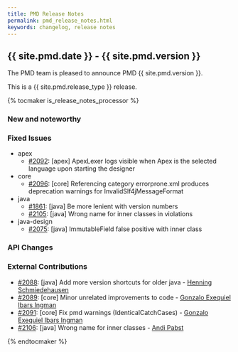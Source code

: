 ```yaml
---
title: PMD Release Notes
permalink: pmd_release_notes.html
keywords: changelog, release notes
---
```


## {{ site.pmd.date }} - {{ site.pmd.version }}

The PMD team is pleased to announce PMD {{ site.pmd.version }}.

This is a {{ site.pmd.release_type }} release.

{% tocmaker is_release_notes_processor %}

### New and noteworthy

### Fixed Issues

*   apex
    *   [#2092](https://github.com/pmd/pmd/issues/2092): \[apex] ApexLexer logs visible when Apex is the selected language upon starting the designer
*   core
    *   [#2096](https://github.com/pmd/pmd/issues/2096): \[core] Referencing category errorprone.xml produces deprecation warnings for InvalidSlf4jMessageFormat
*   java
    *   [#1861](https://github.com/pmd/pmd/issues/1861): \[java] Be more lenient with version numbers
    *   [#2105](https://github.com/pmd/pmd/issues/2105): \[java] Wrong name for inner classes in violations
*   java-design
    *   [#2075](https://github.com/pmd/pmd/issues/2075): \[java] ImmutableField false positive with inner class

### API Changes

### External Contributions

*   [#2088](https://github.com/pmd/pmd/pull/2088): \[java] Add more version shortcuts for older java - [Henning Schmiedehausen](https://github.com/hgschmie)
*   [#2089](https://github.com/pmd/pmd/pull/2089): \[core] Minor unrelated improvements to code - [Gonzalo Exequiel Ibars Ingman](https://github.com/gibarsin)
*   [#2091](https://github.com/pmd/pmd/pull/2091): \[core] Fix pmd warnings (IdenticalCatchCases) - [Gonzalo Exequiel Ibars Ingman](https://github.com/gibarsin)
*   [#2106](https://github.com/pmd/pmd/pull/2106): \[java] Wrong name for inner classes - [Andi Pabst](https://github.com/andipabst)

{% endtocmaker %}

